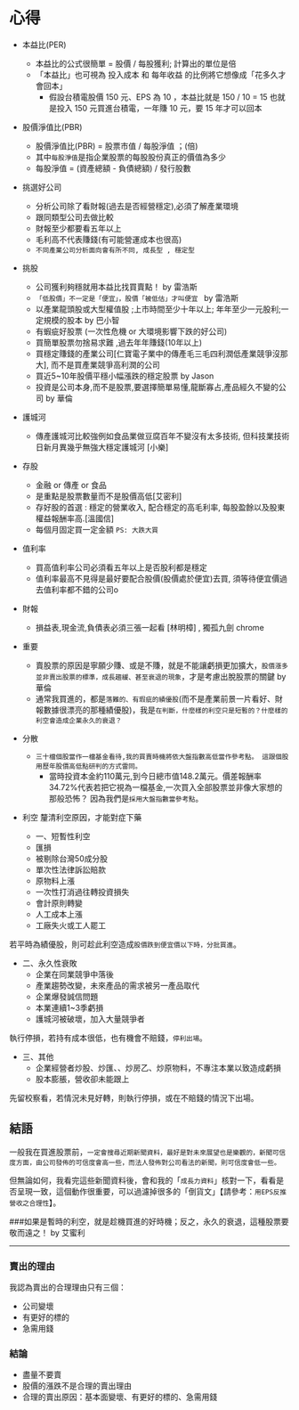 # 心得

- 本益比(PER)
    - 本益比的公式很簡單 = 股價 / 每股獲利; 計算出的單位是倍
    - 「本益比」也可視為 投入成本 和 每年收益 的比例將它想像成「花多久才會回本」
        - 假設台積電股價 150 元、EPS 為 10 ，本益比就是 150 / 10  = 15 也就是投入 150 元買進台積電，一年賺 10 元，要 15 年才可以回本

- 股價淨值比(PBR)
    - 股價淨值比(PBR) = 股票市值 / 每股淨值 ；(倍)
    - 其中`每股淨值`是指企業股票的每股股份真正的價值為多少
    - 每股淨值 = (資產總額 - 負債總額) / 發行股數
    

- 挑選好公司
    - 分析公司除了看財報(過去是否經營穩定),必須了解產業環境
    - 跟同類型公司去做比較
    - 財報至少都要看五年以上
    - 毛利高不代表賺錢(有可能營運成本也很高)
    - `不同產業公司分析面向會有所不同, 成長型 , 穩定型`
    

- 挑股
    - 公司獲利夠穩就用本益比找買賣點！ by 雷浩斯   
    - `「低股價」不一定是「便宜」，股價「被低估」才叫便宜 ` by 雷浩斯
    - 以產業龍頭股或大型權值股 ;上市時間至少十年以上; 年年至少一元股利;一定規模的股本 by 巴小智
    - 有蝦疵好股票 (一次性危機 or 大環境影響下跌的好公司)
    - 買簡單股票勿捨易求難 ,過去年年賺錢(10年以上)
    - 買穩定賺錢的產業公司[仁寶電子業中的傳產毛三毛四利潤低產業競爭沒那大], 而不是買產業競爭高利潤的公司
    - 買近5~10年股價平穩小幅漲跌的穩定股票 by Jason
    - 投資是公司本身,而不是股票,要選擇簡單易懂,龍斷寡占,產品經久不變的公司 by 華倫
    

- 護城河
    - 傳產護城河比較強例如食品業做豆腐百年不變沒有太多技術, 但科技業技術日新月異幾乎無強大穩定護城河 [小樂]

- 存股
    - 金融 or 傳產 or 食品 
    - 是重點是股票數量而不是股價高低[艾密利]
    - 存好股的首選 : 穩定的營業收入, 配合穩定的高毛利率, 每股盈餘以及股東權益報酬率高.[溫國信]
    - 每個月固定買一定金額 `PS: 大跌大買`
    

- 值利率
    - 買高值利率公司必須看五年以上是否股利都是穩定
    - 值利率最高不見得是最好要配合股價(股價處於便宜)去買, 須等待便宜價過去值利率都不錯的公司o

- 財報
    - 損益表,現金流,負債表必須三張一起看  [林明樟] , 獨孤九劍 chrome
    

- 重要
    - 賣股票的原因是寧願少賺、或是不賺，就是不能讓虧損更加擴大，`股價漲多並非賣出股票的標準，成長趨緩、甚至衰退的現象`，才是考慮出脫股票的關鍵 by 華倫
    - 通常我買進的，都是`落難的、有瑕疵的績優股`(而不是產業前景一片看好、財報數據很漂亮的那種績優股)，我是`在判斷，什麼樣的利空只是短暫的？什麼樣的利空會造成企業永久的衰退？`
    
- 分散
    - `三十檔個股當作一檔基金看待,我的買賣時機將依大盤指數高低當作參考點。
這跟個股用歷年股價高低點研判的方式雷同。`
        - 當時投資本金約110萬元,到今日總市值148.2萬元。價差報酬率34.72%代表若把它視為一檔基金,一次買入全部股票並非像大家想的那般恐怖？
因為我們是`採用大盤指數當參考點`。 

- 利空 釐清利空原因，才能對症下藥
    - 一、短暫性利空
    - 匯損
    - 被剔除台灣50成分股
    - 單次性法律訴訟賠款
    - 原物料上漲
    - 一次性打消過往轉投資損失
    - 會計原則轉變
    - 人工成本上漲
    - 工廠失火或工人罷工
    
若平時為績優股，則可趁此利空造成`股價跌到便宜價以下時，分批買進`。

- 二、永久性衰敗
    - 企業在同業競爭中落後
    - 產業趨勢改變，未來產品的需求被另一產品取代
    - 企業爆發誠信問題
    - 本業連續1~3季虧損
    - 護城河被破壞，加入大量競爭者 
    
執行停損，若持有成本很低，也有機會不賠錢，`停利出場`。


- 三、其他
    - 企業經營者炒股、炒匯、、炒房乙、炒原物料，不專注本業以致造成虧損
    - 股本膨脹，營收卻未能跟上

先留校察看，若情況未見好轉，則執行停損，或在不賠錢的情況下出場。

## 結語
一般我在買進股票前，`一定會搜尋近期新聞資料，最好是對未來展望也是樂觀的，新聞可信度方面，由公司發佈的可信度會高一些，而法人發佈對公司看法的新聞，則可信度會低一些。`

但無論如何，我看完這些新聞資料後，會和我的「`成長力資料`」核對一下，看看是否呈現一致，這個動作很重要，可以過濾掉很多的「倒貨文」【請參考：`用EPS反推營收之合理性`】。

###如果是暫時的利空，就是趁機買進的好時機；反之，永久的衰退，這種股票要敬而遠之！  by 艾蜜利

---

### 賣出的理由

我認為賣出的合理理由只有三個：
- 公司變壞
- 有更好的標的
- 急需用錢

### 結論
- 盡量不要賣
- 股價的漲跌不是合理的賣出理由
- 合理的賣出原因：基本面變壞、有更好的標的、急需用錢